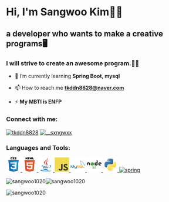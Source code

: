 <h1 align="left">Hi, I'm Sangwoo Kim👨‍💻
<h2 align="left">a developer who wants to make a creative programs🖥️</h2>
<h3 align="left">I will strive to create an awesome program.👨‍💻</h3>

- 🌱 I’m currently learning **Spring Boot, mysql**

- 📫 How to reach me **tkddn8828@naver.com**

- ⚡ **My MBTI is ENFP**

<h3 align="left">Connect with me:</h3>
<p align="left">
<a href="https://fb.com/tkddn8828" target="blank"><img align="center" src="https://raw.githubusercontent.com/rahuldkjain/github-profile-readme-generator/master/src/images/icons/Social/facebook.svg" alt="tkddn8828" height="30" width="40" /></a>
<a href="https://instagram.com/__sxngwxx" target="blank"><img align="center" src="https://raw.githubusercontent.com/rahuldkjain/github-profile-readme-generator/master/src/images/icons/Social/instagram.svg" alt="__sxngwxx" height="30" width="40" /></a>
</p>

<h3 align="left">Languages and Tools:</h3>
<p align="left"> <a href="https://www.w3schools.com/css/" target="_blank" rel="noreferrer"> <img src="https://raw.githubusercontent.com/devicons/devicon/master/icons/css3/css3-original-wordmark.svg" alt="css3" width="40" height="40"/> </a> <a href="https://www.w3.org/html/" target="_blank" rel="noreferrer"> <img src="https://raw.githubusercontent.com/devicons/devicon/master/icons/html5/html5-original-wordmark.svg" alt="html5" width="40" height="40"/> </a> <a href="https://www.java.com" target="_blank" rel="noreferrer"> <img src="https://raw.githubusercontent.com/devicons/devicon/master/icons/java/java-original.svg" alt="java" width="40" height="40"/> </a> <a href="https://developer.mozilla.org/en-US/docs/Web/JavaScript" target="_blank" rel="noreferrer"> <img src="https://raw.githubusercontent.com/devicons/devicon/master/icons/javascript/javascript-original.svg" alt="javascript" width="40" height="40"/> </a> <a href="https://www.mysql.com/" target="_blank" rel="noreferrer"> <img src="https://raw.githubusercontent.com/devicons/devicon/master/icons/mysql/mysql-original-wordmark.svg" alt="mysql" width="40" height="40"/> </a> <a href="https://nodejs.org" target="_blank" rel="noreferrer"> <img src="https://raw.githubusercontent.com/devicons/devicon/master/icons/nodejs/nodejs-original-wordmark.svg" alt="nodejs" width="40" height="40"/> </a> <a href="https://www.python.org" target="_blank" rel="noreferrer"> <img src="https://raw.githubusercontent.com/devicons/devicon/master/icons/python/python-original.svg" alt="python" width="40" height="40"/> </a> <a href="https://spring.io/" target="_blank" rel="noreferrer"> <img src="https://www.vectorlogo.zone/logos/springio/springio-icon.svg" alt="spring" width="40" height="40"/> </a> </p>

<p><img align="left" src="https://github-readme-stats.vercel.app/api/top-langs?username=sangwoo1020&show_icons=true&locale=en&layout=compact" alt="sangwoo1020" /></p>

<p>&nbsp;<img align="left" src="https://github-readme-stats.vercel.app/api?username=sangwoo1020&show_icons=true&locale=en" alt="sangwoo1020" /></p>

<p><img align="left" src="https://github-readme-streak-stats.herokuapp.com/?user=sangwoo1020&" alt="sangwoo1020" /></p>
